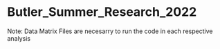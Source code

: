 # Butler_Summer_Research_2022


Note: Data Matrix Files are necesarry to run the code in each respective analysis
